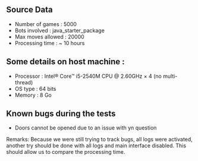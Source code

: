 ## Source Data
* Number of games : 5000
* Bots involved : java_starter_package
* Max moves allowed : 20000
* Processing time : ~ 10 hours

## Some details on host machine :
* Processor : Intel® Core™ i5-2540M CPU @ 2.60GHz × 4 (no multi-thread)
* OS type : 64 bits
* Memory : 8 Go

## Known bugs during the tests
* Doors cannot be opened due to an issue with yn question

Remarks:
Because we were still trying to track bugs, all logs were activated, another try
should be done with all logs and main interface disabled. This should allow us
to compare the processing time.